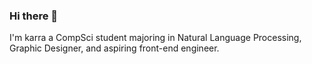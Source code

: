 ### Hi there 👋
I'm karra a CompSci student majoring in Natural Language Processing, Graphic Designer, and aspiring front-end engineer.
